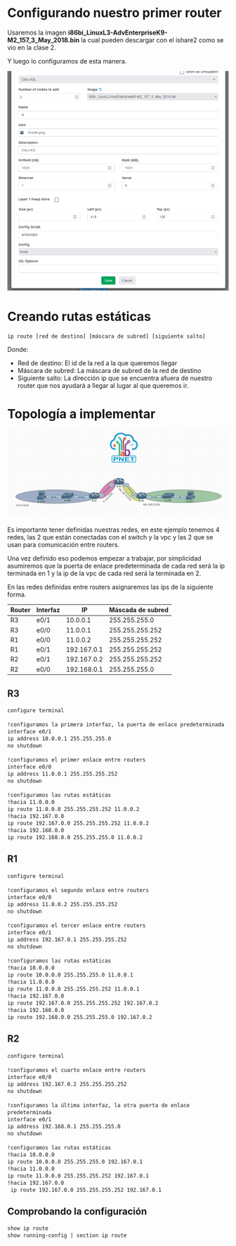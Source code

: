 # Configurando nuestro primer router

Usaremos la imagen **i86bi_LinuxL3-AdvEnterpriseK9-M2_157_3_May_2018.bin** la cual pueden descargar con el ishare2 como se vio en la clase 2.

Y luego lo configuramos de esta manera.

![Alt text](img/Captura%20de%20pantalla%202023-03-17%20100036.png)

# Creando rutas estáticas

    ip route [red de destino] [máscara de subred] [siguiente salto]

Donde:
* Red de destino: El id de la red a la que queremos llegar
* Máscara de subred: La máscara de subred de la red de destino
* Siguiente salto: La dirección ip que se encuentra afuera de nuestro router que nos ayudará a llegar al lugar al que queremos ir.

# Topología a implementar

![Alt text](img/Captura%20de%20pantalla%202023-03-17%20130404.png)

Es importante tener definidas nuestras redes, en este ejemplo tenemos 4 redes, las 2 que están conectadas con el switch y la vpc y las 2 que se usan para comunicación entre routers.

Una vez definido eso podemos empezar a trabajar, por simplicidad asumiremos que la puerta de enlace predeterminada de cada red será la ip terminada en 1 y la ip de la vpc de cada red será la terminada en 2.

En las redes definidas entre routers asignaremos las ips de la siguiente forma.

| Router | Interfaz | IP | Máscada de subred
| --- | --- | --- | --- |
| R3 | e0/1 | 10.0.0.1 | 255.255.255.0
| R3 | e0/0 | 11.0.0.1 | 255.255.255.252
| R1 | e0/0 | 11.0.0.2 | 255.255.255.252
| R1 | e0/1 | 192.167.0.1 | 255.255.255.252
| R2 | e0/1 | 192.167.0.2 | 255.255.255.252
| R2 | e0/0 | 192.168.0.1 | 255.255.255.0

## R3

    configure terminal
    
    !configuramos la primera interfaz, la puerta de enlace predeterminada
    interface e0/1
    ip address 10.0.0.1 255.255.255.0
    no shutdown

    !configuramos el primer enlace entre routers
    interface e0/0
    ip address 11.0.0.1 255.255.255.252
    no shutdown

    !configuramos las rutas estáticas
    !hacia 11.0.0.0
    ip route 11.0.0.0 255.255.255.252 11.0.0.2
    !hacia 192.167.0.0
    ip route 192.167.0.0 255.255.255.252 11.0.0.2
    !hacia 192.168.0.0
    ip route 192.168.0.0 255.255.255.0 11.0.0.2

## R1

    configure terminal

    !configuramos el segundo enlace entre routers
    interface e0/0
    ip address 11.0.0.2 255.255.255.252
    no shutdown

    !configuramos el tercer enlace entre routers
    interface e0/1
    ip address 192.167.0.1 255.255.255.252
    no shutdown

    !configuramos las rutas estáticas
    !hacia 10.0.0.0
    ip route 10.0.0.0 255.255.255.0 11.0.0.1
    !hacia 11.0.0.0
    ip route 11.0.0.0 255.255.255.252 11.0.0.1
    !hacia 192.167.0.0
    ip route 192.167.0.0 255.255.255.252 192.167.0.2
    !hacia 192.168.0.0
    ip route 192.168.0.0 255.255.255.0 192.167.0.2

## R2

    configure terminal
    
    !configuramos el cuarto enlace entre routers
    interface e0/0
    ip address 192.167.0.2 255.255.255.252
    no shutdown

    !configuramos la última interfaz, la otra puerta de enlace predeterminada
    interface e0/1
    ip address 192.168.0.1 255.255.255.0
    no shutdown

    !configuramos las rutas estáticas
    !hacia 10.0.0.0
    ip route 10.0.0.0 255.255.255.0 192.167.0.1
    !hacia 11.0.0.0
    ip route 11.0.0.0 255.255.255.252 192.167.0.1
    !hacia 192.167.0.0
     ip route 192.167.0.0 255.255.255.252 192.167.0.1

## Comprobando la configuración

    show ip route
    show running-config | section ip route
    

